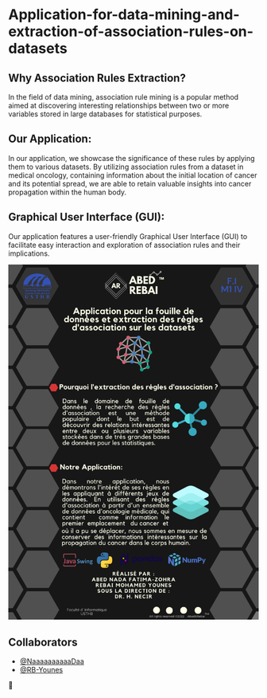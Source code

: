 # Application-for-data-mining-and-extraction-of-association-rules-on-datasets

## Why Association Rules Extraction?

In the field of data mining, association rule mining is a popular method aimed at discovering interesting relationships between two or more variables stored in large databases for statistical purposes.

## Our Application:

In our application, we showcase the significance of these rules by applying them to various datasets. By utilizing association rules from a dataset in medical oncology, containing information about the initial location of cancer and its potential spread, we are able to retain valuable insights into cancer propagation within the human body.

## Graphical User Interface (GUI):

Our application features a user-friendly Graphical User Interface (GUI) to facilitate easy interaction and exploration of association rules and their implications.

<p align="center">
  <img width="600"; src="PRES DOC.png">
</p>

## Collaborators
- [@NaaaaaaaaaaDaa](https://github.com/NaaaaaaaaaaDaa)
- [@RB-Younes](https://github.com/RB-Younes)
  
🚀
